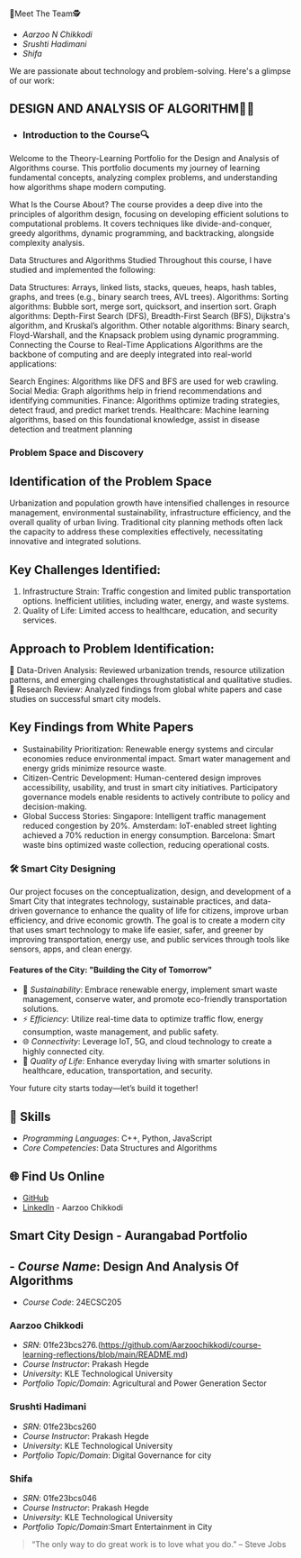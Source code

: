 
🥷Meet The Team🕵️
- *Aarzoo N Chikkodi*
- *Srushti Hadimani*
- *Shifa*

We are passionate about technology and problem-solving. Here's a glimpse of our work:
## DESIGN AND ANALYSIS OF ALGORITHM🧑‍💻
   - ### Introduction to the Course🔍 
Welcome to the Theory-Learning Portfolio for the Design and Analysis of Algorithms course. This portfolio documents my journey of learning fundamental concepts, analyzing complex problems, and understanding how algorithms shape modern computing.

What Is the Course About?
The course provides a deep dive into the principles of algorithm design, focusing on developing efficient solutions to computational problems. It covers techniques like divide-and-conquer, greedy algorithms, dynamic programming, and backtracking, alongside complexity analysis.

Data Structures and Algorithms Studied
Throughout this course, I have studied and implemented the following:

Data Structures: Arrays, linked lists, stacks, queues, heaps, hash tables, graphs, and trees (e.g., binary search trees, AVL trees).
Algorithms:
Sorting algorithms: Bubble sort, merge sort, quicksort, and insertion sort.
Graph algorithms: Depth-First Search (DFS), Breadth-First Search (BFS), Dijkstra's algorithm, and Kruskal’s algorithm.
Other notable algorithms: Binary search, Floyd-Warshall, and the Knapsack problem using dynamic programming.
Connecting the Course to Real-Time Applications
Algorithms are the backbone of computing and are deeply integrated into real-world applications:

Search Engines: Algorithms like DFS and BFS are used for web crawling.
Social Media: Graph algorithms help in friend recommendations and identifying communities.
Finance: Algorithms optimize trading strategies, detect fraud, and predict market trends.
Healthcare: Machine learning algorithms, based on this foundational knowledge, assist in disease detection and treatment planning 
### Problem Space and Discovery
## Identification of the Problem Space
Urbanization and population growth have intensified challenges in resource management, environmental sustainability, infrastructure efficiency, and the overall quality of urban living. Traditional city planning methods often lack the capacity to address these complexities effectively, necessitating innovative and integrated solutions.

## Key Challenges Identified:
1. Infrastructure Strain:
Traffic congestion and limited public transportation options.
Inefficient utilities, including water, energy, and waste systems.
2. Quality of Life:
Limited access to healthcare, education, and security services.
## Approach to Problem Identification:
🌱 Data-Driven Analysis: Reviewed urbanization trends, resource utilization patterns, and emerging challenges throughstatistical and qualitative studies.
🌱 Research Review: Analyzed findings from global white papers and case studies on successful smart city models.

## Key Findings from White Papers
- Sustainability Prioritization:
Renewable energy systems and circular economies reduce environmental impact.
Smart water management and energy grids minimize resource waste.
- Citizen-Centric Development:
Human-centered design improves accessibility, usability, and trust in smart city initiatives.
Participatory governance models enable residents to actively contribute to policy and decision-making.
- Global Success Stories:
Singapore: Intelligent traffic management reduced congestion by 20%.
Amsterdam: IoT-enabled street lighting achieved a 70% reduction in energy consumption.
Barcelona: Smart waste bins optimized waste collection, reducing operational costs.

### 🛠️ Smart City Designing
Our project focuses on the conceptualization, design, and development of a Smart City that integrates technology, sustainable practices, and data-driven governance to enhance the quality of life for citizens, improve urban efficiency, and drive economic growth. The goal is to create a modern city that uses smart technology to make life easier, safer, and greener by improving transportation, energy use, and public services through tools like sensors, apps, and clean energy.

#### Features of the City: "Building the City of Tomorrow"
- 🌱 *Sustainability*: Embrace renewable energy, implement smart waste management, conserve water, and promote eco-friendly transportation solutions.
- ⚡ *Efficiency*: Utilize real-time data to optimize traffic flow, energy consumption, waste management, and public safety.
- 🌐 *Connectivity*: Leverage IoT, 5G, and cloud technology to create a highly connected city.
- 🌟 *Quality of Life*: Enhance everyday living with smarter solutions in healthcare, education, transportation, and security.

Your future city starts today—let’s build it together!

## 🚀 Skills
- *Programming Languages*: C++, Python, JavaScript
- *Core Competencies*: Data Structures and Algorithms


## 🌐 Find Us Online
- [GitHub](https://github.com)
- [LinkedIn](https://linkedin.com) - Aarzoo Chikkodi

## Smart City Design - Aurangabad Portfolio

## - *Course Name*: Design And Analysis Of Algorithms
   - *Course Code*: 24ECSC205
### Aarzoo Chikkodi
- *SRN*: 01fe23bcs276.(https://github.com/Aarzoochikkodi/course-learning-reflections/blob/main/README.md)
- *Course Instructor*: Prakash Hegde
- *University*: KLE Technological University
- *Portfolio Topic/Domain*:  Agricultural and Power Generation Sector

### Srushti Hadimani
- *SRN*: 01fe23bcs260
- *Course Instructor*: Prakash Hegde
- *University*: KLE Technological University
- *Portfolio Topic/Domain*: Digital Governance for city

### Shifa
- *SRN*: 01fe23bcs046
- *Course Instructor*: Prakash Hegde
- *University*: KLE Technological University
- *Portfolio Topic/Domain*:Smart Entertainment in City

> “The only way to do great work is to love what you do.” – Steve Jobs

